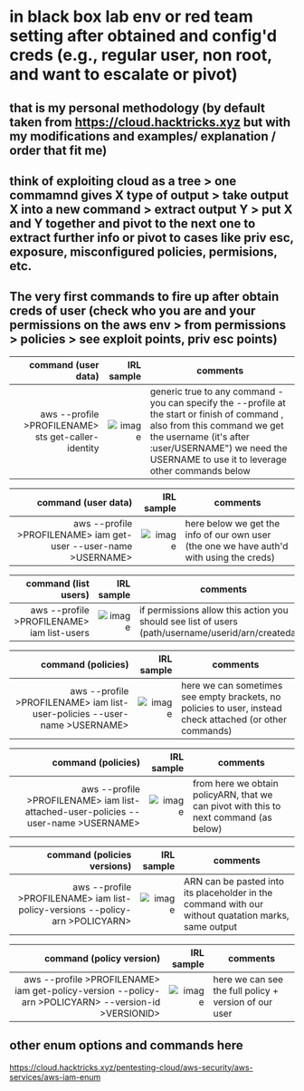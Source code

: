# in black box lab env or red team setting after obtained and config'd creds (e.g., regular user, non root, and want to escalate or pivot) 
## that is my personal methodology (by default taken from https://cloud.hacktricks.xyz but with my modifications and examples/ explanation / order that fit me)

## think of exploiting cloud as a tree > one commamnd gives X type of output > take output X into a new command > extract output Y > put X and Y together and pivot to the next one to extract further info or pivot to cases like priv esc, exposure, misconfigured policies, permisions, etc. 
## The very first commands to fire up after obtain creds of user (check who you are and your permissions on the aws env > from permissions > policies > see exploit points, priv esc points)

| command (user data) | IRL sample | comments | 
|-----:|---------------:|---------------|
|aws --profile >PROFILENAME> sts get-caller-identity| ![image](https://github.com/user-attachments/assets/217a2bd1-34aa-486c-87d3-3af248d05036) | generic true to any command - you can specify the --profile at the start or finish of command , also from this command we get the username (it's after :user/USERNAME") we need the USERNAME to use it to leverage other commands below| 

| command (user data) | IRL sample | comments | 
|-----:|---------------:|---------------|
|aws --profile >PROFILENAME> iam get-user --user-name >USERNAME>| ![image](https://github.com/user-attachments/assets/f0eefcc8-d0bf-4bfe-a683-0c7f3f1e0b75)| here below we get the info of our own user (the one we have auth'd with using the creds) | 


| command (list users) | IRL sample | comments | 
|-----:|---------------:|---------------|
|aws --profile >PROFILENAME> iam list-users| ![image](https://github.com/user-attachments/assets/ed9a72c1-4adf-4c8c-ba11-f1ae780d161e)| if permissions allow this action you should see list of users (path/username/userid/arn/createdate) |   


| command (policies)| IRL sample | comments | 
|-----:|---------------:|---------------|
|aws --profile >PROFILENAME> iam list-user-policies --user-name >USERNAME> |![image](https://github.com/user-attachments/assets/11d798d0-81c5-4abd-8436-68d98876715d) | here we can sometimes see empty brackets, no policies to user, instead check attached (or other commands) | 


| command (policies) | IRL sample | comments | 
|-----:|---------------:|---------------|
|aws --profile >PROFILENAME> iam list-attached-user-policies --user-name >USERNAME>| ![image](https://github.com/user-attachments/assets/6932f969-c90c-4169-a833-bc8c108fc5ad) | from here we obtain policyARN, that we can pivot with this to next command (as below) | 

| command (policies versions) | IRL sample | comments | 
|-----:|---------------:|---------------|
|aws --profile >PROFILENAME> iam list-policy-versions --policy-arn >POLICYARN>| ![image](https://github.com/user-attachments/assets/3aabec8f-50d1-424a-9a94-475e790c7498) | ARN can be pasted into its placeholder in the command with our without quatation marks, same output | 

| command (policy version) | IRL sample | comments | 
|-----:|---------------:|---------------|
|aws --profile >PROFILENAME> iam get-policy-version --policy-arn >POLICYARN> --version-id >VERSIONID>| ![image](https://github.com/user-attachments/assets/f2f6cc78-d165-4c99-b0d8-63d5708ed096) | here we can see the full policy + version of our user| 


## other enum options and commands here 
https://cloud.hacktricks.xyz/pentesting-cloud/aws-security/aws-services/aws-iam-enum 
